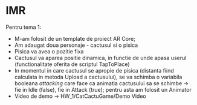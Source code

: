 # IMR

Pentru tema 1:

- M-am folosit de un template de proiect AR Core;
- Am adaugat doua personaje - cactusul si o pisica
- Pisica va avea o pozitie fixa
- Cactusul va aparea positie dinamica, in functie de unde apasa userul (functionalitate oferita de scriptul TapToPlace)
- In momentul in care cactusul se apropie de pisica (distanta fiind calculata in metoda Upload a cactusului), se va schimba o variabila booleana *attacking* care face ca animatia cactusului sa se schimbe -> fie in Idle (false), fie in Attack (true); pentru asta am folosit un Animator 
- Video de demo -> HW_1/CatCactuGame/Demo Video
